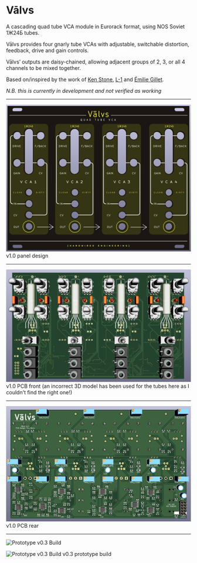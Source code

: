 # Vālvs
A cascading quad tube VCA module in Eurorack format, using NOS Soviet 1Ж24Б tubes.

Vālvs provides four gnarly tube VCAs with adjustable, switchable distortion, feedback, drive and gain controls.

Vālvs’ outputs are daisy-chained, allowing adjacent groups of 2, 3, or all 4 channels to be mixed together.

Based on/inspired by the work of [Ken Stone](https://www.elby-designs.com/webtek/cgs/cgs65/cgs65_vca.html), [L-1](http://l-1.su/TubeVCA.html) and [Émilie Gillet](https://mutable-instruments.net/modules/veils/).

_N.B. this is currently in development and not verified as working_

---

![Prototype Panel](/Images/ValvsPanel.png)
v1.0 panel design

---

![Prototype PCB Front](/Images/ValvsPcbFront.png)
v1.0 PCB front (an incorrect 3D model has been used for the tubes here as I couldn't find the right one!)

---

![Prototype PCB Rear](/Images/ValvsPcbRear.png)
v1.0 PCB rear

---

![Prototype v0.3 Build](/Images/Valvs03.png)

![Prototype v0.3 Build](/Images/Valvs03on.png)
v0.3 prototype build

